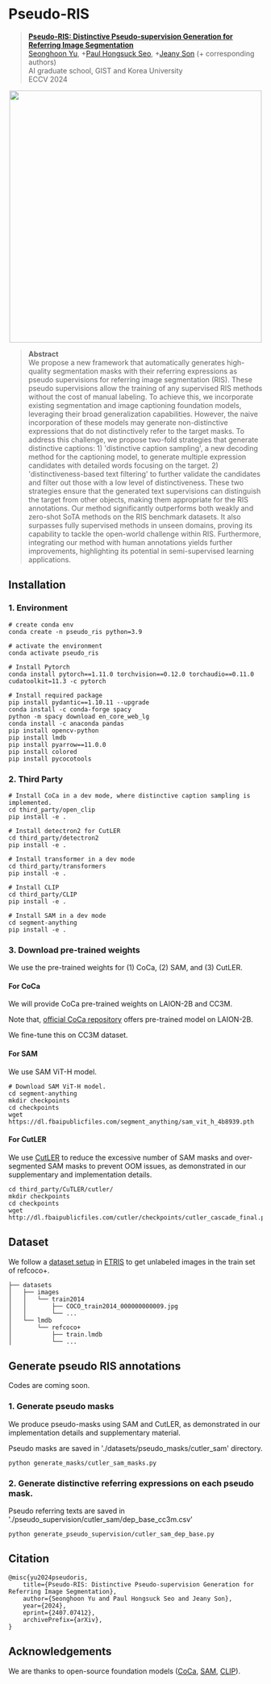 # Pseudo-RIS

> **[Pseudo-RIS: Distinctive Pseudo-supervision Generation for Referring Image Segmentation](https://arxiv.org/abs/2407.07412)** \
> [Seonghoon Yu](https://scholar.google.com/citations?user=VuIo1woAAAAJ&hl=ko), +[Paul Hongsuck Seo](https://phseo.github.io/), +[Jeany Son](https://jeanyson.github.io/) (+ corresponding authors) \
> AI graduate school, GIST and Korea University \
> ECCV 2024

<p align="center"> <img src="https://github.com/Seonghoon-Yu/Zero-shot-RIS/assets/75726938/21562645-62ed-4617-ad21-c88c267a62ab.PNG" width="500" align="center"> </p>

> **Abstract** \
> We propose a new framework that automatically generates high-quality segmentation masks with their referring expressions as pseudo supervisions for referring image segmentation (RIS). These pseudo supervisions allow the training of any supervised RIS methods without the cost of manual labeling. To achieve this, we incorporate existing segmentation and image captioning foundation models, leveraging their broad generalization capabilities. However, the naive incorporation of these models may generate non-distinctive expressions that do not distinctively refer to the target masks. To address this challenge, we propose two-fold strategies that generate distinctive captions: 1) 'distinctive caption sampling', a new decoding method for the captioning model, to generate multiple expression candidates with detailed words focusing on the target. 2) 'distinctiveness-based text filtering' to further validate the candidates and filter out those with a low level of distinctiveness. These two strategies ensure that the generated text supervisions can distinguish the target from other objects, making them appropriate for the RIS annotations. Our method significantly outperforms both weakly and zero-shot SoTA methods on the RIS benchmark datasets. It also surpasses fully supervised methods in unseen domains, proving its capability to tackle the open-world challenge within RIS. Furthermore, integrating our method with human annotations yields further improvements, highlighting its potential in semi-supervised learning applications.


## Installation
### 1. Environment
```shell
# create conda env
conda create -n pseudo_ris python=3.9

# activate the environment
conda activate pseudo_ris

# Install Pytorch
conda install pytorch==1.11.0 torchvision==0.12.0 torchaudio==0.11.0 cudatoolkit=11.3 -c pytorch

# Install required package
pip install pydantic==1.10.11 --upgrade
conda install -c conda-forge spacy
python -m spacy download en_core_web_lg
conda install -c anaconda pandas
pip install opencv-python
pip install lmdb
pip install pyarrow==11.0.0
pip install colored
pip install pycocotools
```

### 2. Third Party
```shell
# Install CoCa in a dev mode, where distinctive caption sampling is implemented.
cd third_party/open_clip
pip install -e .

# Install detectron2 for CutLER 
cd third_party/detectron2
pip install -e .

# Install transformer in a dev mode
cd third_party/transformers
pip install -e .

# Install CLIP
cd third_party/CLIP
pip install -e .

# Install SAM in a dev mode
cd segment-anything
pip install -e .
```

### 3. Download pre-trained weights
We use the pre-trained weights for (1) CoCa, (2) SAM, and (3) CutLER.
#### For CoCa
We will provide CoCa pre-trained weights on LAION-2B and CC3M.

Note that, [official CoCa repository](https://github.com/mlfoundations/open_clip#fine-tuning-coca) offers pre-trained model on LAION-2B.

We fine-tune this on CC3M dataset.

#### For SAM
We use SAM ViT-H model.
```shell
# Download SAM ViT-H model.
cd segment-anything
mkdir checkpoints
cd checkpoints
wget https://dl.fbaipublicfiles.com/segment_anything/sam_vit_h_4b8939.pth
```

#### For CutLER
We use [CutLER](https://github.com/facebookresearch/CutLER) to reduce the excessive number of SAM masks and over-segmented SAM masks to prevent OOM issues, as demonstrated in our supplementary and implementation details.

```
cd third_party/CuTLER/cutler/
mkdir checkpoints
cd checkpoints
wget http://dl.fbaipublicfiles.com/cutler/checkpoints/cutler_cascade_final.pth
```

## Dataset
We follow a [dataset setup](https://github.com/kkakkkka/ETRIS/blob/main/tools/prepare_datasets.md) in [ETRIS](https://github.com/kkakkkka/ETRIS) to get unlabeled images in the train set of refcoco+.

```
├── datasets
│   ├── images
│   │   └── train2014
│   │       ├── COCO_train2014_000000000009.jpg
│   │       └── ...
│   └── lmdb
│       └── refcoco+
│           ├── train.lmdb
│           └── ...
```

## Generate pseudo RIS annotations
Codes are coming soon.
### 1. Generate pseudo masks
We produce pseudo-masks using SAM and CutLER, as demonstrated in our implementation details and supplementary material.

Pseudo masks are saved in './datasets/pseudo_masks/cutler_sam' directory.
```
python generate_masks/cutler_sam_masks.py
```

### 2. Generate distinctive referring expressions on each pseudo mask.
Pseudo referring texts are saved in './pseudo_supervision/cutler_sam/dep_base_cc3m.csv'

```
python generate_pseudo_supervision/cutler_sam_dep_base.py
```

## Citation
```
@misc{yu2024pseudoris,
    title={Pseudo-RIS: Distinctive Pseudo-supervision Generation for Referring Image Segmentation},
    author={Seonghoon Yu and Paul Hongsuck Seo and Jeany Son},
    year={2024},
    eprint={2407.07412},
    archivePrefix={arXiv},
}
```

## Acknowledgements
We are thanks to open-source foundation models ([CoCa](https://github.com/mlfoundations/open_clip), [SAM](https://github.com/facebookresearch/segment-anything), [CLIP](https://github.com/openai/CLIP)).


